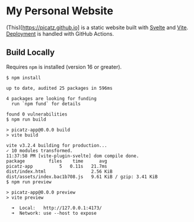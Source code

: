 # My Personal Website

(This)[https://picatz.github.io] is a static website built with 
[Svelte](https://svelte.dev) and [Vite](https://vitejs.dev). [Deployment](./github/workflows/deploy.yml)
is handled with GitHub Actions.

## Build Locally

Requires `npm` is installed (version 16 or greater).

```console
$ npm install

up to date, audited 25 packages in 596ms

4 packages are looking for funding
  run `npm fund` for details

found 0 vulnerabilities
$ npm run build

> picatz-app@0.0.0 build
> vite build

vite v3.2.4 building for production...
✓ 10 modules transformed.
11:37:58 PM [vite-plugin-svelte] dom compile done.
package         files    time      avg
picatz-app          5   0.11s   21.7ms
dist/index.html                 2.56 KiB
dist/assets/index.bac1b708.js   9.61 KiB / gzip: 3.41 KiB
$ npm run preview

> picatz-app@0.0.0 preview
> vite preview

  ➜  Local:   http://127.0.0.1:4173/
  ➜  Network: use --host to expose
```
